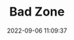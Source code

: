 ---
date: 2022-09-06 11:09:37
title: 'Bad Zone'	
tags: [hand-drawn]
img: https://i.imgur.com/M2h1dUh.png
twitter: https://twitter.com/cobalt_requin
---
